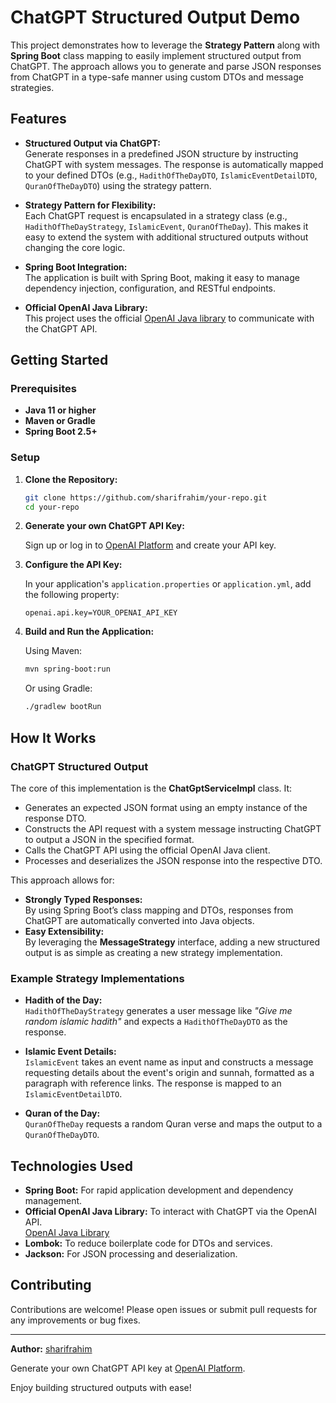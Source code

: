 # ChatGPT Structured Output Demo

This project demonstrates how to leverage the **Strategy Pattern** along with **Spring Boot** class mapping to easily implement structured output from ChatGPT. The approach allows you to generate and parse JSON responses from ChatGPT in a type-safe manner using custom DTOs and message strategies.

## Features

- **Structured Output via ChatGPT:**  
  Generate responses in a predefined JSON structure by instructing ChatGPT with system messages. The response is automatically mapped to your defined DTOs (e.g., `HadithOfTheDayDTO`, `IslamicEventDetailDTO`, `QuranOfTheDayDTO`) using the strategy pattern.

- **Strategy Pattern for Flexibility:**  
  Each ChatGPT request is encapsulated in a strategy class (e.g., `HadithOfTheDayStrategy`, `IslamicEvent`, `QuranOfTheDay`). This makes it easy to extend the system with additional structured outputs without changing the core logic.

- **Spring Boot Integration:**  
  The application is built with Spring Boot, making it easy to manage dependency injection, configuration, and RESTful endpoints.

- **Official OpenAI Java Library:**  
  This project uses the official [OpenAI Java library](https://github.com/openai/openai-java) to communicate with the ChatGPT API.

## Getting Started

### Prerequisites

- **Java 11 or higher**
- **Maven or Gradle**
- **Spring Boot 2.5+**

### Setup

1. **Clone the Repository:**

   ```bash
   git clone https://github.com/sharifrahim/your-repo.git
   cd your-repo
   ```

2. **Generate your own ChatGPT API Key:**

   Sign up or log in to [OpenAI Platform](https://platform.openai.com/) and create your API key.

3. **Configure the API Key:**

   In your application's `application.properties` or `application.yml`, add the following property:

   ```properties
   openai.api.key=YOUR_OPENAI_API_KEY
   ```

4. **Build and Run the Application:**

   Using Maven:
   ```bash
   mvn spring-boot:run
   ```

   Or using Gradle:
   ```bash
   ./gradlew bootRun
   ```

## How It Works

### ChatGPT Structured Output

The core of this implementation is the **ChatGptServiceImpl** class. It:
- Generates an expected JSON format using an empty instance of the response DTO.
- Constructs the API request with a system message instructing ChatGPT to output a JSON in the specified format.
- Calls the ChatGPT API using the official OpenAI Java client.
- Processes and deserializes the JSON response into the respective DTO.

This approach allows for:
- **Strongly Typed Responses:**  
  By using Spring Boot’s class mapping and DTOs, responses from ChatGPT are automatically converted into Java objects.
- **Easy Extensibility:**  
  By leveraging the **MessageStrategy** interface, adding a new structured output is as simple as creating a new strategy implementation.

### Example Strategy Implementations

- **Hadith of the Day:**  
  `HadithOfTheDayStrategy` generates a user message like _"Give me random islamic hadith"_ and expects a `HadithOfTheDayDTO` as the response.

- **Islamic Event Details:**  
  `IslamicEvent` takes an event name as input and constructs a message requesting details about the event's origin and sunnah, formatted as a paragraph with reference links. The response is mapped to an `IslamicEventDetailDTO`.

- **Quran of the Day:**  
  `QuranOfTheDay` requests a random Quran verse and maps the output to a `QuranOfTheDayDTO`.

## Technologies Used

- **Spring Boot:** For rapid application development and dependency management.
- **Official OpenAI Java Library:** To interact with ChatGPT via the OpenAI API.  
  [OpenAI Java Library](https://github.com/openai/openai-java)
- **Lombok:** To reduce boilerplate code for DTOs and services.
- **Jackson:** For JSON processing and deserialization.

## Contributing

Contributions are welcome! Please open issues or submit pull requests for any improvements or bug fixes.

---

**Author:** [sharifrahim](https://github.com/sharifrahim)

Generate your own ChatGPT API key at [OpenAI Platform](https://platform.openai.com/).

Enjoy building structured outputs with ease!
